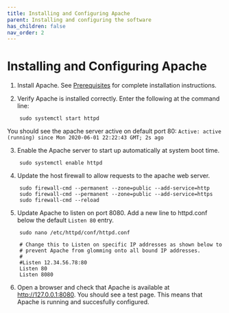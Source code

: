 ```yaml
---
title: Installing and Configuring Apache
parent: Installing and configuring the software
has_children: false
nav_order: 2
---
```


# Installing and Configuring Apache

1. Install Apache. See [Prerequisites](../prereqs.md) for complete installation instructions.

2. Verify Apache is installed correctly. Enter the following at the command line:
```shell
	sudo systemctl start httpd
```
You should see the apache server active on default port 80: 
`Active: active (running) since Mon 2020-06-01 22:22:43 GMT; 2s ago`

3. Enable the Apache server to start up automatically at system boot time.
```shell
	sudo systemctl enable httpd
```

4. Update the host firewall to allow requests to the apache web server.
```shell
	sudo firewall-cmd --permanent --zone=public --add-service=http
	sudo firewall-cmd --permanent --zone=public --add-service=https
	sudo firewall-cmd --reload
```

5. Update Apache to listen on port 8080. Add a new line to httpd.conf below the default `Listen 80` entry.
```shell
	sudo nano /etc/httpd/conf/httpd.conf 
```
```
	# Change this to Listen on specific IP addresses as shown below to 
	# prevent Apache from glomming onto all bound IP addresses.
	#
	#Listen 12.34.56.78:80
	Listen 80
	Listen 8080
```

6. Open a browser and check that Apache is available at http://127.0.0.1:8080. You should see a test page. This means that Apache is running and succesfully configured.